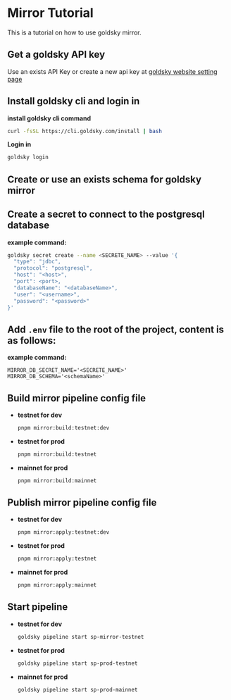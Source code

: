 # Mirror Tutorial

This is a tutorial on how to use goldsky mirror.

## Get a goldsky API key

Use an exists API Key or create a new api key at [goldsky website setting page](https://app.goldsky.com/dashboard/settings)

## Install goldsky cli and login in

**install goldsky cli command**

```bash
curl -fsSL https://cli.goldsky.com/install | bash
```

**Login in**

```bash
goldsky login
```

## Create or use an exists schema for goldsky mirror

## Create a secret to connect to the postgresql database

**example command:**

```bash
goldsky secret create --name <SECRETE_NAME> --value '{
  "type": "jdbc",
  "protocol": "postgresql",
  "host": "<host>",
  "port": <port>,
  "databaseName": "<databaseName>",
  "user": "<username>",
  "password": "<password>"
}'
```

## Add `.env` file to the root of the project, content is as follows:
**example command:**
```
MIRROR_DB_SECRET_NAME='<SECRETE_NAME>'
MIRROR_DB_SCHEMA='<schemaName>'
```

## Build mirror pipeline config file
- **testnet for dev**
  ```bash
  pnpm mirror:build:testnet:dev
  ```
- **testnet for prod**
  ```bash
  pnpm mirror:build:testnet
  ```
- **mainnet for prod**
  ```bash
  pnpm mirror:build:mainnet
  ```

## Publish mirror pipeline config file
- **testnet for dev**
  ```bash
  pnpm mirror:apply:testnet:dev
  ```
- **testnet for prod**
  ```bash
  pnpm mirror:apply:testnet
  ```
- **mainnet for prod**
  ```bash
  pnpm mirror:apply:mainnet
  ```

## Start pipeline
- **testnet for dev**
  ```bash
  goldsky pipeline start sp-mirror-testnet
  ```
- **testnet for prod**
  ```bash
  goldsky pipeline start sp-prod-testnet
  ```
- **mainnet for prod**
  ```bash
  goldsky pipeline start sp-prod-mainnet
  ```

